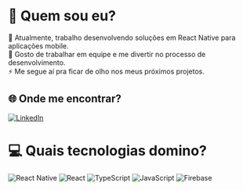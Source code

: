 # 💫 Quem sou eu?
🔭 Atualmente, trabalho desenvolvendo soluções em React Native para aplicações mobile.<br>👯 Gosto de trabalhar em equipe e me divertir no processo de desenvolvimento.<br>⚡ Me segue aí pra ficar de olho nos meus próximos projetos.


## 🌐 Onde me encontrar?
[![LinkedIn](https://img.shields.io/badge/LinkedIn-%230077B5.svg?logo=linkedin&logoColor=white)](https://linkedin.com/in/https://www.linkedin.com/in/nathan-moreira-de-macedo/) 

# 💻 Quais tecnologias domino?
![React Native](https://img.shields.io/badge/react_native-%2320232a.svg?style=for-the-badge&logo=react&logoColor=%2361DAFB) ![React](https://img.shields.io/badge/react-%2320232a.svg?style=for-the-badge&logo=react&logoColor=%2361DAFB) ![TypeScript](https://img.shields.io/badge/typescript-%23007ACC.svg?style=for-the-badge&logo=typescript&logoColor=white) ![JavaScript](https://img.shields.io/badge/javascript-%23323330.svg?style=for-the-badge&logo=javascript&logoColor=%23F7DF1E) ![Firebase](https://img.shields.io/badge/firebase-%23039BE5.svg?style=for-the-badge&logo=firebase)
